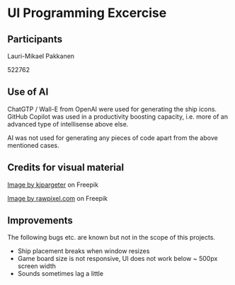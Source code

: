 # UI Programming Excercise

## Participants

Lauri-Mikael Pakkanen

522762

## Use of AI

ChatGTP / Wall-E from OpenAI were used for generating the ship icons.
GitHub Copilot was used in a productivity boosting capacity, i.e. more of an advanced type of intellisense above else.

AI was not used for generating any pieces of code apart from the above mentioned cases.

## Credits for visual material

[Image by kjpargeter](https://www.freepik.com/free-vector/hexagonal-dark-pattern-background_5297349.htm#page=3&query=repeating%20black%20texture&position=27&from_view=search&track=ais&uuid=b321c602-19a7-4bc5-b22c-6f92af4805d1) on Freepik

[Image by rawpixel.com](https://www.freepik.com/free-photo/black-concrete-textured-background_3475712.htm#page=6&query=repeating%20black%20texture&position=24&from_view=search&track=ais&uuid=52fa4535-4022-447c-b40b-21ff4472e73b) on Freepik

## Improvements

The following bugs etc. are known but not in the scope of this projects.

- Ship placement breaks when window resizes
- Game board size is not responsive, UI does not work below ~ 500px screen width
- Sounds sometimes lag a little
